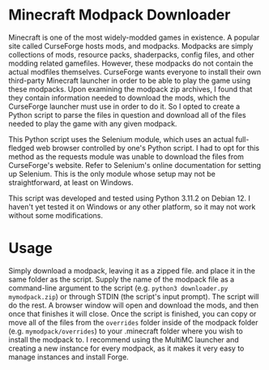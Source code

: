 # Minecraft Modpack Downloader
Minecraft is one of the most widely-modded games in existence. A popular site called CurseForge hosts mods, and modpacks. Modpacks are simply collections of mods, resource packs, shaderpacks, config files, and other modding related gamefiles. However, these modpacks do not contain the actual modfiles themselves. CurseForge wants everyone to install their own third-party Minecraft launcher in order to be able to play the game using these modpacks. Upon examining the modpack zip archives, I found that they contain information needed to download the mods, which the CurseForge launcher must use in order to do it. So I opted to create a Python script to parse the files in question and download all of the files needed to play the game with any given modpack.

This Python script uses the Selenium module, which uses an actual full-fledged web browser controlled by one's Python script. I had to opt for this method as the requests module was unable to download the files from CurseForge's website. Refer to Selenium's online documentation for setting up Selenium. This is the only module whose setup may not be straightforward, at least on Windows.

This script was developed and tested using Python 3.11.2 on Debian 12. I haven't yet tested it on Windows or any other platform, so it may not work without some modifications.

# Usage
Simply download a modpack, leaving it as a zipped file. and place it in the same folder as the script. Supply the name of the modpack file as a command-line argument to the script (e.g. `python3 downloader.py mymodpack.zip`) or through STDIN (the script's input prompt). The script will do the rest. A browser window will open and download the mods, and then once that finishes it will close. Once the script is finished, you can copy or move all of the files from the `overrides` folder inside of the modpack folder (e.g. `mymodpack/overrides`) to your .minecraft folder where you wish to install the modpack to. I recommend using the MultiMC launcher and creating a new instance for every modpack, as it makes it very easy to manage instances and install Forge.
